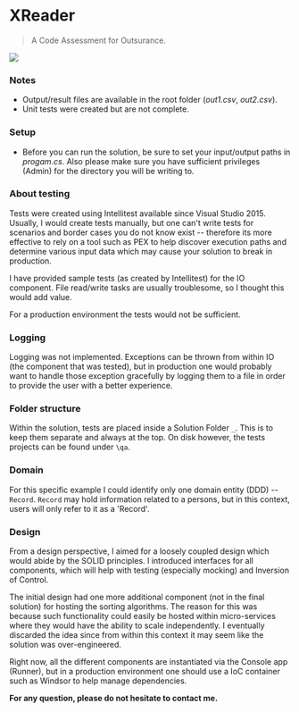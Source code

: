 # XReader

> A Code Assessment for Outsurance.

![](http://i.imgur.com/JYN76xl.png)

### Notes

  - Output/result files are available in the root folder (*out1.csv*, *out2.csv*).
  - Unit tests were created but are not complete.

### Setup
  - Before you can run the solution, be sure to set your input/output paths in *progam.cs*. Also please make sure you have sufficient privileges (Admin) for the directory you will be writing to.
  
### About testing
Tests were created using Intellitest available since Visual Studio 2015. Usually, I would create tests manually, but one can't write tests for scenarios and border cases you do not know exist -- therefore its more effective to rely on a tool such as PEX to help discover execution paths and determine various input data which may cause your solution to break in production.

I have provided sample tests (as created by Intellitest) for the IO component. File read/write tasks are usually troublesome, so I thought this would add value.

For a production environment the tests would not be sufficient.

### Logging
Logging was not implemented. Exceptions can be thrown from within IO (the component that was tested), but in production one would probably want to handle those exception gracefully by logging them to a file in order to provide the user with a better experience.

### Folder structure
Within the solution, tests are placed inside a Solution Folder `_`. This is to keep them separate and always at the top. On disk however, the tests projects can be found under `\qa`.

### Domain
For this specific example I could identify only one domain entity (DDD) -- `Record`. `Record` may hold information related to a persons, but in this context, users will only refer to it as a 'Record'.

### Design
From a design perspective, I aimed for a loosely coupled design which would abide by the SOLID principles. I introduced interfaces for all components, which will help with testing (especially mocking) and Inversion of Control. 

The initial design had one more additional component (not in the final solution) for hosting the sorting algorithms. The reason for this was because such functionality could easily be hosted within micro-services where they would have the ability to scale independently. I eventually discarded the idea since from within this context it may seem like the solution was over-engineered. 

Right now, all the different components are instantiated via the Console app (Runner), but in a production environment one should use a IoC container such as Windsor to help manage dependencies.

**For any question, please do not hesitate to contact me.**

